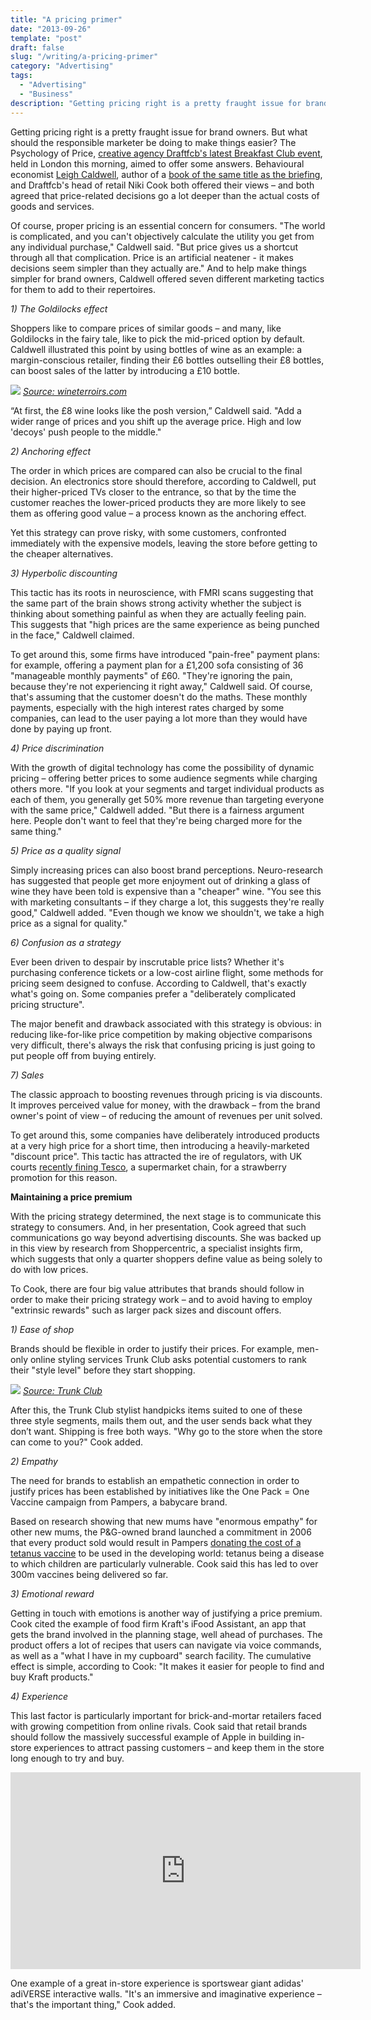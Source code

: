 ```yaml
---
title: "A pricing primer"
date: "2013-09-26"
template: "post"
draft: false
slug: "/writing/a-pricing-primer"
category: "Advertising"
tags:
  - "Advertising"
  - "Business"
description: "Getting pricing right is a pretty fraught issue for brand owners. But what should the responsible marketer be doing to make things easier?"
---
```


Getting pricing right is a pretty fraught issue for brand owners. But what should the responsible marketer be doing to make things easier? The Psychology of Price, [creative agency Draftfcb's latest Breakfast Club event](http://www.draftfcb.co.uk/), held in London this morning, aimed to offer some answers. Behavioural economist [Leigh Caldwell](http://twitter.com/leighblue), author of a [book of the same title as the briefing](http://www.amazon.co.uk/Psychology-Price-increase-customer-satisfaction/dp/1780590075/ref=la_B005OR444W_1_1?s=books&ie=UTF8&qid=1380200542&sr=1-1), and Draftfcb's head of retail Niki Cook both offered their views – and both agreed that price-related decisions go a lot deeper than the actual costs of goods and services.

Of course, proper pricing is an essential concern for consumers. "The world is complicated, and you can't objectively calculate the utility you get from any individual purchase," Caldwell said. "But price gives us a shortcut through all that complication. Price is an artificial neatener - it makes decisions seem simpler than they actually are." And to help make things simpler for brand owners, Caldwell offered seven different marketing tactics for them to add to their repertoires.

*1) The Goldilocks effect*

Shoppers like to compare prices of similar goods – and many, like Goldilocks in the fairy tale, like to pick the mid-priced option by default. Caldwell illustrated this point by using bottles of wine as an example: a margin-conscious retailer, finding their £6 bottles outselling their £8 bottles, can boost sales of the latter by introducing a £10 bottle.

![](/media/a-pricing-primer-1.jpg)
*[Source: wineterroirs.com](http://fotservis.typepad.com/.a/6a00d8341c018253ef01774385a535970d-640wi)*

“At first, the £8 wine looks like the posh version,” Caldwell said. "Add a wider range of prices and you shift up the average price. High and low 'decoys' push people to the middle."

*2) Anchoring effect*

The order in which prices are compared can also be crucial to the final decision. An electronics store should therefore, according to Caldwell, put their higher-priced TVs closer to the entrance, so that by the time the customer reaches the lower-priced products they are more likely to see them as offering good value – a process known as the anchoring effect.

Yet this strategy can prove risky, with some customers, confronted immediately with the expensive models, leaving the store before getting to the cheaper alternatives.

*3) Hyperbolic discounting*

This tactic has its roots in neuroscience, with FMRI scans suggesting that the same part of the brain shows strong activity whether the subject is thinking about something painful as when they are actually feeling pain. This suggests that "high prices are the same experience as being punched in the face," Caldwell claimed.

To get around this, some firms have introduced "pain-free" payment plans: for example, offering a payment plan for a £1,200 sofa consisting of 36 "manageable monthly payments" of £60. "They're ignoring the pain, because they're not experiencing it right away," Caldwell said. Of course, that's assuming that the customer doesn't do the maths. These monthly payments, especially with the high interest rates charged by some companies, can lead to the user paying a lot more than they would have done by paying up front.

*4) Price discrimination*

With the growth of digital technology has come the possibility of dynamic pricing – offering better prices to some audience segments while charging others more. "If you look at your segments and target individual products as each of them, you generally get 50% more revenue than targeting everyone with the same price," Caldwell added. "But there is a fairness argument here. People don't want to feel that they're being charged more for the same thing."

*5) Price as a quality signal*

Simply increasing prices can also boost brand perceptions. Neuro-research has suggested that people get more enjoyment out of drinking a glass of wine they have been told is expensive than a "cheaper" wine. "You see this with marketing consultants – if they charge a lot, this suggests they're really good," Caldwell added. "Even though we know we shouldn't, we take a high price as a signal for quality."

*6) Confusion as a strategy*

Ever been driven to despair by inscrutable price lists? Whether it's purchasing conference tickets or a low-cost airline flight, some methods for pricing seem designed to confuse. According to Caldwell, that's exactly what's going on. Some companies prefer a "deliberately complicated pricing structure".

The major benefit and drawback associated with this strategy is obvious: in reducing like-for-like price competition by making objective comparisons very difficult, there's always the risk that confusing pricing is just going to put people off from buying entirely.

*7) Sales*

The classic approach to boosting revenues through pricing is via discounts. It improves perceived value for money, with the drawback – from the brand owner's point of view – of reducing the amount of revenues per unit solved.

To get around this, some companies have deliberately introduced products at a very high price for a short time, then introducing a heavily-marketed "discount price". This tactic has attracted the ire of regulators, with UK courts [recently fining Tesco](http://www.bbc.co.uk/news/uk-england-birmingham-23755528), a supermarket chain, for a strawberry promotion for this reason.

**Maintaining a price premium**

With the pricing strategy determined, the next stage is to communicate this strategy to consumers. And, in her presentation, Cook agreed that such communications go way beyond advertising discounts. She was backed up in this view by research from Shoppercentric, a specialist insights firm, which suggests that only a quarter shoppers define value as being solely to do with low prices.

To Cook, there are four big value attributes that brands should follow in order to make their pricing strategy work – and to avoid having to employ "extrinsic rewards" such as larger pack sizes and discount offers.

*1) Ease of shop*

Brands should be flexible in order to justify their prices. For example, men-only online styling services Trunk Club asks potential customers to rank their "style level" before they start shopping.

![](/media/a-pricing-primer-2.jpg)
*[Source: Trunk Club](https://www.trunkclub.com/signup)*

After this, the Trunk Club stylist handpicks items suited to one of these three style segments, mails them out, and the user sends back what they don’t want. Shipping is free both ways. "Why go to the store when the store can come to you?" Cook added.

*2) Empathy*

The need for brands to establish an empathetic connection in order to justify prices has been established by initiatives like the One Pack = One Vaccine campaign from Pampers, a babycare brand.

Based on research showing that new mums have "enormous empathy" for other new mums, the P&G-owned brand launched a commitment in 2006 that every product sold would result in Pampers [donating the cost of a tetanus vaccine](http://www.unicef.org.uk/UNICEFs-Work/Our-supporters/Organisations/Corporate-partners/Pampers/) to be used in the developing world: tetanus being a disease to which children are particularly vulnerable. Cook said this has led to over 300m vaccines being delivered so far.

*3) Emotional reward*

Getting in touch with emotions is another way of justifying a price premium. Cook cited the example of food firm Kraft's iFood Assistant, an app that gets the brand involved in the planning stage, well ahead of purchases. The product offers a lot of recipes that users can navigate via voice commands, as well as a "what I have in my cupboard" search facility. The cumulative effect is simple, according to Cook: "It makes it easier for people to find and buy Kraft products."

*4) Experience*

This last factor is particularly important for brick-and-mortar retailers faced with growing competition from online rivals. Cook said that retail brands should follow the massively successful example of Apple in building in-store experiences to attract passing customers – and keep them in the store long enough to try and buy.

<iframe width="560" height="315" src="https://www.youtube.com/embed/NKbsfOAVu3Y" frameborder="0" allow="accelerometer; autoplay; encrypted-media; gyroscope; picture-in-picture" allowfullscreen></iframe>

One example of a great in-store experience is sportswear giant adidas' adiVERSE interactive walls. "It's an immersive and imaginative experience – that's the important thing," Cook added.
 